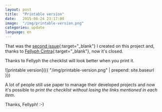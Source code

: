 ```yaml
---
layout: post
title:  "Printable version"
date:   2015-08-24 23:17:00
image:  "/img/printable-version.png"
categories: update
language: en
---
```



That was the [second issue](https://github.com/rafaelfunchal/wordpress-security-checklist/issues/2){:target="_blank"} I created on this project and, thanks to [Fellyph Cintra](https://github.com/fellyph){:target="_blank"}, now it's closed.

Thanks to Fellyph the checklist will look better when you print it.

![printable version]({{ "/img/printable-version.png" | prepend: site.baseurl }})

A lot of people still use paper to manage their developed projects and now it's possible to *print the checklist without losing the links mentioned in each item*.

Thanks, Fellyph! :-)
